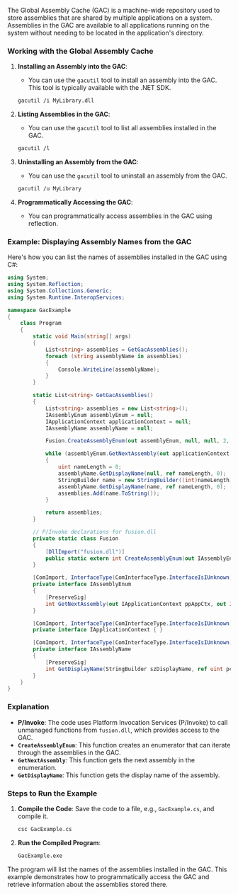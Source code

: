 The Global Assembly Cache (GAC) is a machine-wide repository used to store assemblies that are shared by multiple applications on a system. Assemblies in the GAC are available to all applications running on the system without needing to be located in the application's directory.

### Working with the Global Assembly Cache

1. **Installing an Assembly into the GAC**:
   - You can use the `gacutil` tool to install an assembly into the GAC. This tool is typically available with the .NET SDK.

   ```sh
   gacutil /i MyLibrary.dll
   ```

2. **Listing Assemblies in the GAC**:
   - You can use the `gacutil` tool to list all assemblies installed in the GAC.

   ```sh
   gacutil /l
   ```

3. **Uninstalling an Assembly from the GAC**:
   - You can use the `gacutil` tool to uninstall an assembly from the GAC.

   ```sh
   gacutil /u MyLibrary
   ```

4. **Programmatically Accessing the GAC**:
   - You can programmatically access assemblies in the GAC using reflection.

### Example: Displaying Assembly Names from the GAC

Here's how you can list the names of assemblies installed in the GAC using C#:

```csharp
using System;
using System.Reflection;
using System.Collections.Generic;
using System.Runtime.InteropServices;

namespace GacExample
{
    class Program
    {
        static void Main(string[] args)
        {
            List<string> assemblies = GetGacAssemblies();
            foreach (string assemblyName in assemblies)
            {
                Console.WriteLine(assemblyName);
            }
        }

        static List<string> GetGacAssemblies()
        {
            List<string> assemblies = new List<string>();
            IAssemblyEnum assemblyEnum = null;
            IApplicationContext applicationContext = null;
            IAssemblyName assemblyName = null;

            Fusion.CreateAssemblyEnum(out assemblyEnum, null, null, 2, 0);

            while (assemblyEnum.GetNextAssembly(out applicationContext, out assemblyName, 0) == 0)
            {
                uint nameLength = 0;
                assemblyName.GetDisplayName(null, ref nameLength, 0);
                StringBuilder name = new StringBuilder((int)nameLength);
                assemblyName.GetDisplayName(name, ref nameLength, 0);
                assemblies.Add(name.ToString());
            }

            return assemblies;
        }

        // P/Invoke declarations for fusion.dll
        private static class Fusion
        {
            [DllImport("fusion.dll")]
            public static extern int CreateAssemblyEnum(out IAssemblyEnum ppEnum, IntPtr pUnkReserved, IAssemblyName pName, uint dwFlags, IntPtr pvReserved);
        }

        [ComImport, InterfaceType(ComInterfaceType.InterfaceIsIUnknown), Guid("21b8916c-f28e-11d2-a473-00c04f8ef448")]
        private interface IAssemblyEnum
        {
            [PreserveSig]
            int GetNextAssembly(out IApplicationContext ppAppCtx, out IAssemblyName ppName, uint dwFlags);
        }

        [ComImport, InterfaceType(ComInterfaceType.InterfaceIsIUnknown), Guid("7c23ff90-33af-11d3-95da-00a024a85b51")]
        private interface IApplicationContext { }

        [ComImport, InterfaceType(ComInterfaceType.InterfaceIsIUnknown), Guid("8c23b657-4b1b-11d3-81b1-00a0c9231b9c")]
        private interface IAssemblyName
        {
            [PreserveSig]
            int GetDisplayName(StringBuilder szDisplayName, ref uint pccBuffer, uint dwDisplayFlags);
        }
    }
}
```

### Explanation

- **P/Invoke**: The code uses Platform Invocation Services (P/Invoke) to call unmanaged functions from `fusion.dll`, which provides access to the GAC.
- **`CreateAssemblyEnum`**: This function creates an enumerator that can iterate through the assemblies in the GAC.
- **`GetNextAssembly`**: This function gets the next assembly in the enumeration.
- **`GetDisplayName`**: This function gets the display name of the assembly.

### Steps to Run the Example

1. **Compile the Code**: Save the code to a file, e.g., `GacExample.cs`, and compile it.

   ```sh
   csc GacExample.cs
   ```

2. **Run the Compiled Program**:

   ```sh
   GacExample.exe
   ```

The program will list the names of the assemblies installed in the GAC. This example demonstrates how to programmatically access the GAC and retrieve information about the assemblies stored there.